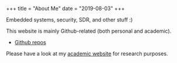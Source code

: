 +++
title = "About Me"
date = "2019-08-03"
+++

Embedded systems, security, SDR, and other stuff :)

This website is mainly Github-related (both personal and academic).

- [Github repos](https://github.com/pcotret?tab=repositories)

Please have a look at my [academic website](https://pascalcotret.wordpress.com/) for research purposes.

